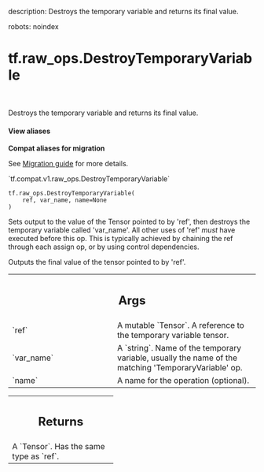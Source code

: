 description: Destroys the temporary variable and returns its final value.

robots: noindex

# tf.raw_ops.DestroyTemporaryVariable

<!-- Insert buttons and diff -->

<table class="tfo-notebook-buttons tfo-api nocontent" align="left">

</table>



Destroys the temporary variable and returns its final value.

<section class="expandable">
  <h4 class="showalways">View aliases</h4>
  <p>
<b>Compat aliases for migration</b>
<p>See
<a href="https://www.tensorflow.org/guide/migrate">Migration guide</a> for
more details.</p>
<p>`tf.compat.v1.raw_ops.DestroyTemporaryVariable`</p>
</p>
</section>

<pre class="devsite-click-to-copy prettyprint lang-py tfo-signature-link">
<code>tf.raw_ops.DestroyTemporaryVariable(
    ref, var_name, name=None
)
</code></pre>



<!-- Placeholder for "Used in" -->

Sets output to the value of the Tensor pointed to by 'ref', then destroys
the temporary variable called 'var_name'.
All other uses of 'ref' *must* have executed before this op.
This is typically achieved by chaining the ref through each assign op, or by
using control dependencies.

Outputs the final value of the tensor pointed to by 'ref'.

<!-- Tabular view -->
 <table class="responsive fixed orange">
<colgroup><col width="214px"><col></colgroup>
<tr><th colspan="2"><h2 class="add-link">Args</h2></th></tr>

<tr>
<td>
`ref`
</td>
<td>
A mutable `Tensor`. A reference to the temporary variable tensor.
</td>
</tr><tr>
<td>
`var_name`
</td>
<td>
A `string`.
Name of the temporary variable, usually the name of the matching
'TemporaryVariable' op.
</td>
</tr><tr>
<td>
`name`
</td>
<td>
A name for the operation (optional).
</td>
</tr>
</table>



<!-- Tabular view -->
 <table class="responsive fixed orange">
<colgroup><col width="214px"><col></colgroup>
<tr><th colspan="2"><h2 class="add-link">Returns</h2></th></tr>
<tr class="alt">
<td colspan="2">
A `Tensor`. Has the same type as `ref`.
</td>
</tr>

</table>

